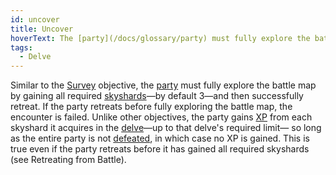 ```yaml
---
id: uncover
title: Uncover
hoverText: The [party](/docs/glossary/party) must fully explore the battle map by gaining all required [skyshards](/docs/glossary/skyshard)—by default 3—and then successfully retreat. If the party retreats before fully exploring the battle map, the encounter is failed.
tags:
  - Delve
---
```


Similar to the [Survey](/docs/battles/objectives/survey) objective, the [party](/docs/glossary/party) must fully explore the battle map by gaining all required [skyshards](/docs/glossary/skyshard)—by default 3—and then successfully retreat. If the party retreats before fully exploring the battle map, the encounter is failed. Unlike other objectives, the party gains [XP](/docs/glossary/xp) from each skyshard it acquires in the [delve](/docs/battles/types/delve)—up to that delve's required limit— so long as the entire party is not [defeated](/docs/glossary/defeated), in which case no XP is gained. This is true even if the party retreats before it has gained all required skyshards (see Retreating from Battle).
